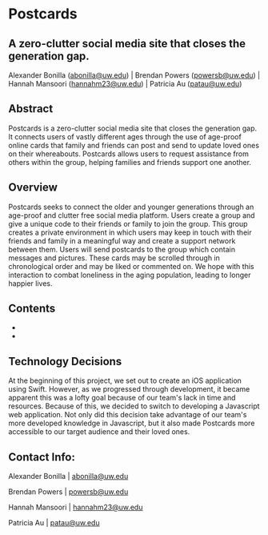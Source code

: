 # Postcards
## A zero-clutter social media site that closes the generation gap.

Alexander Bonilla (abonilla@uw.edu) | Brendan Powers (powersb@uw.edu) | Hannah Mansoori (hannahm23@uw.edu) | Patricia Au (patau@uw.edu)

## Abstract
Postcards is a zero-clutter social media site that closes the generation gap. It connects users of vastly different ages through the use of age-proof online cards that family and friends can post and send to update loved ones on their whereabouts. Postcards allows users to request assistance from others within the group, helping families and friends support one another.

## Overview
Postcards seeks to connect the older and younger generations through an age-proof and clutter free social media platform. Users create a group and give a unique code to their friends or family to join the group. This group creates a private environment in which users may keep in touch with their friends and family in a meaningful way and create a support network between them. Users will send postcards to the group which contain messages and pictures. These cards may be scrolled through in chronological order and may be liked or commented on. We hope with this interaction to combat loneliness in the aging population, leading to longer happier lives.

## Contents
*
*

## Technology Decisions
At the beginning of this project, we set out to create an iOS application using Swift. However, as we progressed through development, it became apparent this was a lofty goal because of our team's lack in time and resources. Because of this, we decided to switch to developing a Javascript web application. Not only did this decision take advantage of our team's more developed knowledge in Javascript, but it also made Postcards more accessible to our target audience and their loved ones.

## Contact Info:
Alexander Bonilla | abonilla@uw.edu

Brendan Powers | powersb@uw.edu

Hannah Mansoori | hannahm23@uw.edu

Patricia Au | patau@uw.edu
